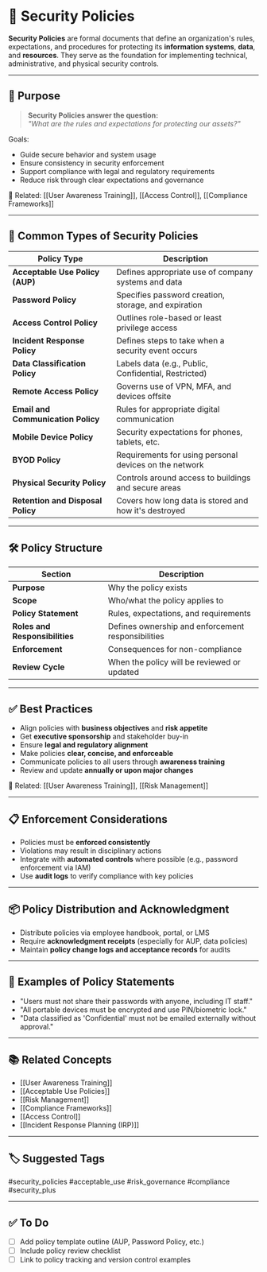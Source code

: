 # 📜 Security Policies

**Security Policies** are formal documents that define an organization's rules, expectations, and procedures for protecting its **information systems**, **data**, and **resources**. They serve as the foundation for implementing technical, administrative, and physical security controls.

---

## 🎯 Purpose

> **Security Policies answer the question:**  
> _"What are the rules and expectations for protecting our assets?"_

Goals:
- Guide secure behavior and system usage
- Ensure consistency in security enforcement
- Support compliance with legal and regulatory requirements
- Reduce risk through clear expectations and governance

📎 Related: [[User Awareness Training]], [[Access Control]], [[Compliance Frameworks]]

---

## 🧱 Common Types of Security Policies

| Policy Type                   | Description                                              |
|-------------------------------|----------------------------------------------------------|
| **Acceptable Use Policy (AUP)** | Defines appropriate use of company systems and data    |
| **Password Policy**            | Specifies password creation, storage, and expiration    |
| **Access Control Policy**      | Outlines role-based or least privilege access           |
| **Incident Response Policy**   | Defines steps to take when a security event occurs      |
| **Data Classification Policy** | Labels data (e.g., Public, Confidential, Restricted)    |
| **Remote Access Policy**       | Governs use of VPN, MFA, and devices offsite           |
| **Email and Communication Policy** | Rules for appropriate digital communication       |
| **Mobile Device Policy**       | Security expectations for phones, tablets, etc.         |
| **BYOD Policy**                | Requirements for using personal devices on the network  |
| **Physical Security Policy**   | Controls around access to buildings and secure areas    |
| **Retention and Disposal Policy** | Covers how long data is stored and how it's destroyed |

---

## 🛠 Policy Structure

| Section                  | Description                                                   |
|--------------------------|---------------------------------------------------------------|
| **Purpose**               | Why the policy exists                                        |
| **Scope**                 | Who/what the policy applies to                               |
| **Policy Statement**      | Rules, expectations, and requirements                        |
| **Roles and Responsibilities** | Defines ownership and enforcement responsibilities    |
| **Enforcement**           | Consequences for non-compliance                              |
| **Review Cycle**          | When the policy will be reviewed or updated                  |

---

## ✅ Best Practices

- Align policies with **business objectives** and **risk appetite**
- Get **executive sponsorship** and stakeholder buy-in
- Ensure **legal and regulatory alignment**
- Make policies **clear, concise, and enforceable**
- Communicate policies to all users through **awareness training**
- Review and update **annually or upon major changes**

📎 Related: [[User Awareness Training]], [[Risk Management]]

---

## 📋 Enforcement Considerations

- Policies must be **enforced consistently**
- Violations may result in disciplinary actions
- Integrate with **automated controls** where possible (e.g., password enforcement via IAM)
- Use **audit logs** to verify compliance with key policies

---

## 📦 Policy Distribution and Acknowledgment

- Distribute policies via employee handbook, portal, or LMS
- Require **acknowledgment receipts** (especially for AUP, data policies)
- Maintain **policy change logs and acceptance records** for audits

---

## 🧠 Examples of Policy Statements

- "Users must not share their passwords with anyone, including IT staff."
- "All portable devices must be encrypted and use PIN/biometric lock."
- "Data classified as 'Confidential' must not be emailed externally without approval."

---

## 📚 Related Concepts

- [[User Awareness Training]]
- [[Acceptable Use Policies]]
- [[Risk Management]]
- [[Compliance Frameworks]]
- [[Access Control]]
- [[Incident Response Planning (IRP)]]

---

## 🏷 Suggested Tags

#security_policies #acceptable_use #risk_governance #compliance #security_plus

---

## ✅ To Do

- [ ] Add policy template outline (AUP, Password Policy, etc.)
- [ ] Include policy review checklist
- [ ] Link to policy tracking and version control examples
